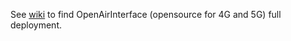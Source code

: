 See [wiki](https://github.com/navarrothiago/masters/wiki) to find OpenAirInterface (opensource for 4G and 5G)
full deployment.

